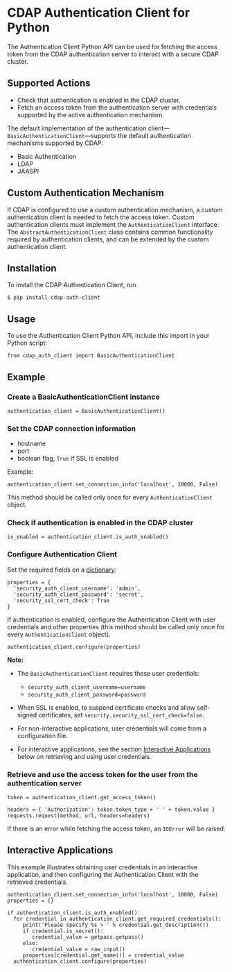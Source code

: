 # CDAP Authentication Client for Python

The Authentication Client Python API can be used for fetching the access token from the CDAP authentication server to
interact with a secure CDAP cluster.

## Supported Actions

- Check that authentication is enabled in the CDAP cluster.
- Fetch an access token from the authentication server with credentials supported by the active authentication
  mechanism.

The default implementation of the authentication client—`BasicAuthenticationClient`—supports the default
authentication mechanisms supported by CDAP:

- Basic Authentication
- LDAP
- JAASPI

## Custom Authentication Mechanism

If CDAP is configured to use a custom authentication mechanism, a custom authentication client is needed
to fetch the access token. Custom authentication clients must implement the ```AuthenticationClient```
interface. The ```AbstractAuthenticationClient``` class contains common functionality required by 
authentication clients, and can be extended by the custom authentication client.

## Installation

To install the CDAP Authentication Client, run 

    $ pip install cdap-auth-client

## Usage

To use the Authentication Client Python API, include this import in your Python script:

    from cdap_auth_client import BasicAuthenticationClient

## Example

### Create a BasicAuthenticationClient instance

    authentication_client = BasicAuthenticationClient()

### Set the CDAP connection information

- hostname
- port
- boolean flag, ```True``` if SSL is enabled

Example:

    authentication_client.set_connection_info('localhost', 10000, False)

This method should be called only once for every ```AuthenticationClient``` object.

### Check if authentication is enabled in the CDAP cluster

    is_enabled = authentication_client.is_auth_enabled()

### Configure Authentication Client

Set the required fields on a [dictionary](https://docs.python.org/2/tutorial/datastructures.html#dictionaries):

    properties = {
      'security_auth_client_username': 'admin',
      'security_auth_client_password': 'secret',
      'security_ssl_cert_check': True
    }

If authentication is enabled, configure the Authentication Client with user credentials and other properties (this
method should be called only once for every ```AuthenticationClient``` object).

    authentication_client.configure(properties)

**Note:**

- The ```BasicAuthenticationClient``` requires these user credentials:

    - ```security_auth_client_username=username```
    - ```security_auth_client_password=password```

- When SSL is enabled, to suspend certificate checks and allow self-signed certificates, set ```security.security_ssl_cert_check=false```.
- For non-interactive applications, user credentials will come from a configuration file.
- For interactive applications, see the section [Interactive Applications](#interactive-applications) below on
  retrieving and using user credentials.


### Retrieve and use the access token for the user from the authentication server

    token = authentication_client.get_access_token()
    
    headers = { 'Authorization': token.token_type + ' ' + token.value }
    requests.request(method, url, headers=headers)

If there is an error while fetching the access token, an ```IOError``` will be raised.


## Interactive Applications

This example illustrates obtaining user credentials in an interactive application, and then configuring the
Authentication Client with the retrieved credentials.

    authentication_client.set_connection_info('localhost', 10000, False)
    properties = {}

    if authentication_client.is_auth_enabled():
      for credential in authentication_client.get_required_credentials():
         print('Please specify %s > ' % credential.get_description())
         if credential.is_secret():
            credential_value = getpass.getpass()
         else:
            credential_value = raw_input()
         properties[credential.get_name()] = credential_value
      authentication_client.configure(properties)

